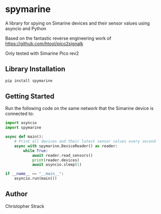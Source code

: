 # spymarine

A library for spying on Simarine devices and their sensor values using asyncio and Python

Based on the fantastic reverse engineering work of https://github.com/htool/pico2signalk

Only tested with Simarine Pico rev2

## Library Installation

```sh
pip install spymarine
```

## Getting Started

Run the following code on the same network that the Simarine device is connected to:

```python
import asyncio
import spymarine

async def main():
    # Print all devices and their latest sensor values every second
    async with spymarine.DeviceReader() as reader:
        while True:
            await reader.read_sensors()
            print(reader.devices)
            await asyncio.sleep(1)

if __name__ == "__main__":
    asyncio.run(main())
```

## Author

Christopher Strack
